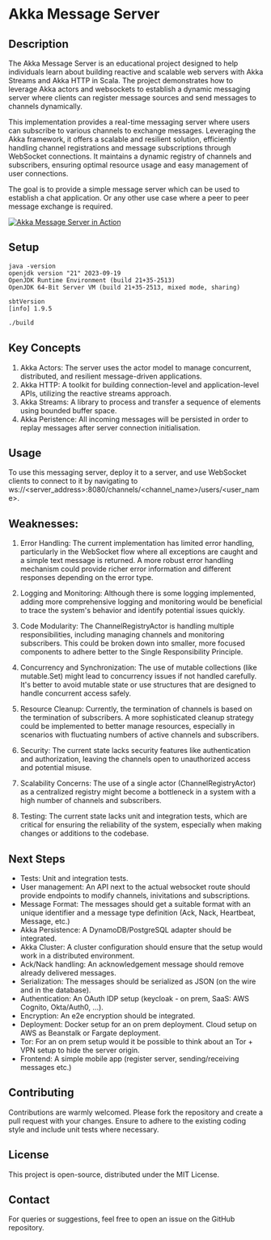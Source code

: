 # Akka Message Server

## Description

The Akka Message Server is an educational project designed to help individuals learn about building reactive and scalable web servers with Akka Streams and Akka HTTP in Scala. The project demonstrates how to leverage Akka actors and websockets to establish a dynamic messaging server where clients can register message sources and send messages to channels dynamically.

This implementation provides a real-time messaging server where users can subscribe to various channels to exchange messages. Leveraging the Akka framework, it offers a scalable and resilient solution, efficiently handling channel registrations and message subscriptions through WebSocket connections. It maintains a dynamic registry of channels and subscribers, ensuring optimal resource usage and easy management of user connections.

The goal is to provide a simple message server which can be used to establish a chat application. Or any other use case where a peer to peer
message exchange is required. 

[![Akka Message Server in Action](https://i.ytimg.com/an_webp/VEyg1Pa8d1w/mqdefault_6s.webp?du=3000&sqp=COiyt6gG&rs=AOn4CLD3BHIDa5wmYxWA0d2KGHXC-OP7qg)](https://youtu.be/VEyg1Pa8d1w "Akka Message Server in Action")

## Setup

```
java -version
openjdk version "21" 2023-09-19
OpenJDK Runtime Environment (build 21+35-2513)
OpenJDK 64-Bit Server VM (build 21+35-2513, mixed mode, sharing)
```

```
sbtVersion
[info] 1.9.5
```

```sh
./build
```

## Key Concepts

1. Akka Actors: The server uses the actor model to manage concurrent, distributed, and resilient message-driven applications.
2. Akka HTTP: A toolkit for building connection-level and application-level APIs, utilizing the reactive streams approach.
3. Akka Streams: A library to process and transfer a sequence of elements using bounded buffer space.
4. Akka Peristence: All incoming messages will be persisted in order to replay messages after server connection initialisation.


## Usage

To use this messaging server, deploy it to a server, and use WebSocket clients to connect to it by navigating to ws://<server_address>:8080/channels/<channel_name>/users/<user_name>.

## Weaknesses:

1. Error Handling: The current implementation has limited error handling, particularly in the WebSocket flow where all exceptions are caught and a simple text message is returned. A more robust error handling mechanism could provide richer error information and different responses depending on the error type.

2. Logging and Monitoring: Although there is some logging implemented, adding more comprehensive logging and monitoring would be beneficial to trace the system's behavior and identify potential issues quickly.

3. Code Modularity: The ChannelRegistryActor is handling multiple responsibilities, including managing channels and monitoring subscribers. This could be broken down into smaller, more focused components to adhere better to the Single Responsibility Principle.

4. Concurrency and Synchronization: The use of mutable collections (like mutable.Set) might lead to concurrency issues if not handled carefully. It's better to avoid mutable state or use structures that are designed to handle concurrent access safely.

5. Resource Cleanup: Currently, the termination of channels is based on the termination of subscribers. A more sophisticated cleanup strategy could be implemented to better manage resources, especially in scenarios with fluctuating numbers of active channels and subscribers.

6. Security: The current state lacks security features like authentication and authorization, leaving the channels open to unauthorized access and potential misuse.

7. Scalability Concerns: The use of a single actor (ChannelRegistryActor) as a centralized registry might become a bottleneck in a system with a high number of channels and subscribers.

8. Testing: The current state lacks unit and integration tests, which are critical for ensuring the reliability of the system, especially when making changes or additions to the codebase.


## Next Steps

- Tests: Unit and integration tests.
- User management: An API next to the actual websocket route should provide endpoints to modify channels, inivitations and subscriptions.
- Message Format: The messages should get a suitable format with an unique identifier and a message type definition (Ack, Nack, Heartbeat, Message, etc.)
- Akka Persistence: A DynamoDB/PostgreSQL adapter should be integrated.
- Akka Cluster: A cluster configuration should ensure that the setup would work in a distributed environment.
- Ack/Nack handling: An acknowledgement message should remove already delivered messages.
- Serialization: The messages should be serialized as JSON (on the wire and in the database).
- Authentication: An OAuth IDP setup (keycloak - on prem, SaaS: AWS Cognito, Okta/Auth0, ...).
- Encryption: An e2e encryption should be integrated.
- Deployment: Docker setup for an on prem deployment. Cloud setup on AWS as Beanstalk or Fargate deployment. 
- Tor: For an on prem setup would it be possible to think about an Tor + VPN setup to hide the server origin.  
- Frontend: A simple mobile app (register server, sending/receiving messages etc.)

## Contributing

Contributions are warmly welcomed. Please fork the repository and create a pull request with your changes. Ensure to adhere to the existing coding style and include unit tests where necessary.

## License
This project is open-source, distributed under the MIT License.

## Contact
For queries or suggestions, feel free to open an issue on the GitHub repository.

